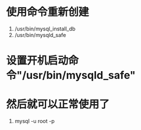 # 使用命令重新创建
1. /usr/bin/mysql_install_db
2. /usr/bin/mysqld_safe

# 设置开机启动命令"/usr/bin/mysqld_safe"

# 然后就可以正常使用了
1. mysql -u root -p
